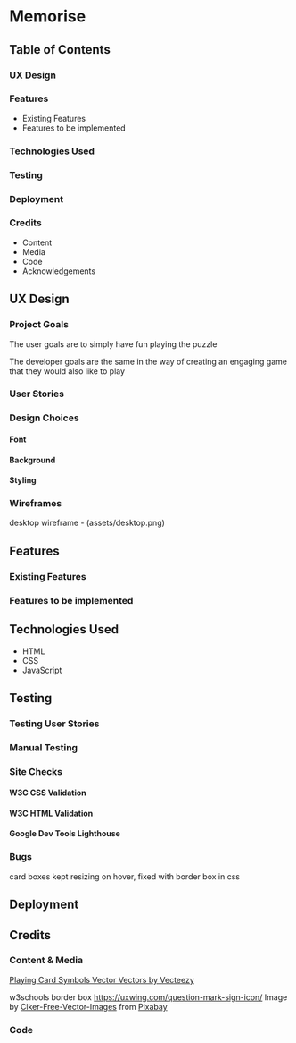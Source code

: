 # Memorise

## Table of Contents

### UX Design


### Features
* Existing Features
* Features to be implemented
### Technologies Used
### Testing
### Deployment
### Credits
* Content
* Media
* Code
* Acknowledgements



## UX Design

### Project Goals

The user goals are to simply have fun playing the puzzle

The developer goals are the same in the way of creating an engaging game that they would also like to play

### User Stories

### Design Choices

#### Font

#### Background

#### Styling


### Wireframes
desktop wireframe - (assets/desktop.png)


## Features

### Existing Features

### Features to be implemented

## Technologies Used
* HTML 
* CSS 
* JavaScript

## Testing

### Testing User Stories

### Manual Testing

### Site Checks

#### W3C CSS Validation

#### W3C HTML Validation

#### Google Dev Tools Lighthouse

    
### Bugs
card boxes kept resizing on hover, fixed with border box in css


## Deployment


## Credits

### Content & Media
<a href="https://www.vecteezy.com/free-vector/playing-card-symbols-vector">Playing Card Symbols Vector Vectors by Vecteezy</a>

w3schools border box
https://uxwing.com/question-mark-sign-icon/
Image by <a href="https://pixabay.com/users/clker-free-vector-images-3736/?utm_source=link-attribution&utm_medium=referral&utm_campaign=image&utm_content=48978">Clker-Free-Vector-Images</a> from <a href="https://pixabay.com//?utm_source=link-attribution&utm_medium=referral&utm_campaign=image&utm_content=48978">Pixabay</a>

### Code
